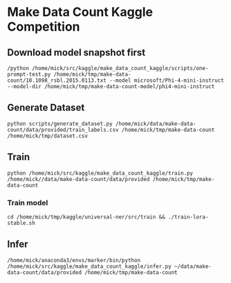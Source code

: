 # Make Data Count Kaggle Competition

## Download model snapshot first

```/python /home/mick/src/kaggle/make_data_count_kaggle/scripts/one-prompt-test.py /home/mick/tmp/make-data-count/10.1098_rsbl.2015.0113.txt --model microsoft/Phi-4-mini-instruct --model-dir /home/mick/tmp/make-data-count-model/phi4-mini-instruct```


## Generate Dataset

```python scripts/generate_dataset.py /home/mick/data/make-data-count/data/provided/train_labels.csv /home/mick/tmp/make-data-count /home/mick/tmp/dataset.csv```

## Train

```python /home/mick/src/kaggle/make_data_count_kaggle/train.py /home/mick//data/make-data-count/data/provided /home/mick/tmp/make-data-count```

### Train model

```cd /home/mick/tmp/kaggle/universal-ner/src/train && ./train-lora-stable.sh```

## Infer

```/home/mick/anaconda3/envs/marker/bin/python /home/mick/src/kaggle/make_data_count_kaggle/infer.py ~/data/make-data-count/data/provided /home/mick/tmp/make-data-count```
